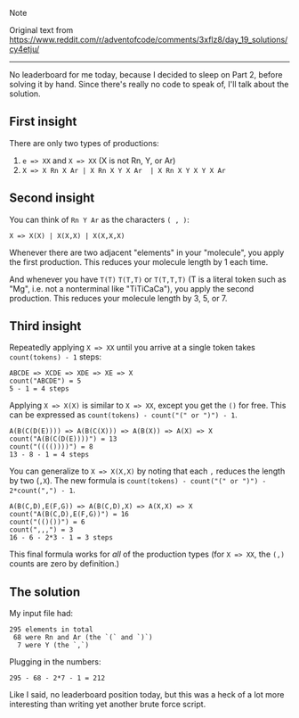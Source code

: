 > [!NOTE]
> Original text from https://www.reddit.com/r/adventofcode/comments/3xflz8/day_19_solutions/cy4etju/

---

No leaderboard for me today, because I decided to sleep on Part 2, before solving it by hand. Since there's really no code to speak of, I'll talk about the solution.

## First insight

There are only two types of productions:

1. `e => XX` and `X => XX` (X is not Rn, Y, or Ar)
2. `X => X Rn X Ar | X Rn X Y X Ar  | X Rn X Y X Y X Ar`

## Second insight

You can think of `Rn Y Ar` as the characters `( , )`:

    X => X(X) | X(X,X) | X(X,X,X)

Whenever there are two adjacent "elements" in your "molecule", you apply the first production. This reduces your molecule length by 1 each time.

And whenever you have `T(T)` `T(T,T)` or `T(T,T,T)` (T is a literal token such as "Mg", i.e. not a nonterminal like "TiTiCaCa"), you apply the second production. This reduces your molecule length by 3, 5, or 7.

## Third insight

Repeatedly applying `X => XX` until you arrive at a single token takes `count(tokens) - 1` steps:

    ABCDE => XCDE => XDE => XE => X
    count("ABCDE") = 5
    5 - 1 = 4 steps

Applying `X => X(X)` is similar to `X => XX`, except you get the `()` for free. This can be expressed as `count(tokens) - count("(" or ")") - 1`.

    A(B(C(D(E)))) => A(B(C(X))) => A(B(X)) => A(X) => X
    count("A(B(C(D(E))))") = 13
    count("(((())))") = 8
    13 - 8 - 1 = 4 steps

You can generalize to `X => X(X,X)` by noting that each `,` reduces the length by two (`,X`). The new formula is `count(tokens) - count("(" or ")") - 2*count(",") - 1`.

    A(B(C,D),E(F,G)) => A(B(C,D),X) => A(X,X) => X
    count("A(B(C,D),E(F,G))") = 16
    count("(()())") = 6
    count(",,,") = 3
    16 - 6 - 2*3 - 1 = 3 steps

This final formula works for _all_ of the production types (for `X => XX`, the `(,)` counts are zero by definition.)

## The solution

My input file had:

    295 elements in total
     68 were Rn and Ar (the `(` and `)`)
      7 were Y (the `,`)

Plugging in the numbers:

    295 - 68 - 2*7 - 1 = 212

Like I said, no leaderboard position today, but this was a heck of a lot more interesting than writing yet another brute force script.
